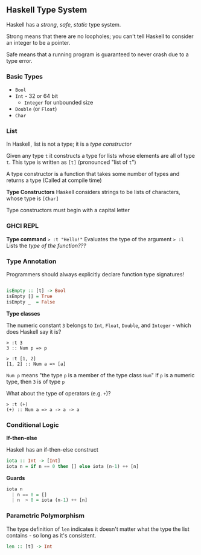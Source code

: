 

## Haskell Type System

Haskell has a *strong*, *safe*, *static* type system.


Strong means that there are no loopholes; you can't tell Haskell to consider an integer to be a pointer.

Safe means that a running program is guaranteed to never crash due to a type error.


### Basic Types
- `Bool`
- `Int`  - 32 or 64 bit
	- `Integer` for unbounded size
- `Double` (or `Float`)
- `Char`


### List
In Haskell, list is not a type; it is a *type constructor*

Given any type `t` it constructs a type for lists whose elements are all of type `t`. This type is written as `[t]` (pronounced "list of `t`")

A type constructor is a function that takes some number of types and returns a type
(Called at compile time)

**Type Constructors**
Haskell considers strings to be lists of characters, whose type is `[Char]`

Type constructors must begin with a capital letter

### GHCI REPL

**Type command**
`> :t "Hello!"` Evaluates the type of the argument
`> :l` Lists the _type of the function???_


### Type Annotation

Programmers should always explicitly declare function type signatures!

```haskell

isEmpty :: [t] -> Bool
isEmpty [] = True
isEmpty _  = False

```


**Type classes**

The numeric constant `3` belongs to `Int`, `Float`, `Double`, and `Integer` - which does Haskell say it is?
```
> :t 3
3 :: Num p => p

> :t [1, 2]
[1, 2] :: Num a => [a]
```

`Num p` means "the type `p` is a member of the type class `Num`"
If `p` is a numeric type, then `3` is of type `p`


What about the type of operators (e.g. `+`)?
```
> :t (+)
(+) :: Num a => a -> a -> a
```



### Conditional Logic


**If-then-else**

Haskell has an if-then-else construct
```haskell
iota :: Int -> [Int]
iota n = if n == 0 then [] else iota (n-1) ++ [n]
```


**Guards**

```haskell
iota n
  | n == 0 = []
  | n  > 0 = iota (n-1) ++ [n]
```



### Parametric Polymorphism

The type definition of `len` indicates it doesn't matter what the type the list contains - so long as it's consistent.
```haskell
len :: [t] -> Int
```


